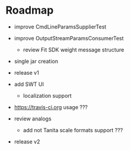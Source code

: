 Roadmap
=======

* improve CmdLineParamsSupplierTest    
* improve OutputStreamParamsConsumerTest
    * review Fit SDK weight message structure

* single jar creation  
* release v1

* add SWT UI
    * localization support
* https://travis-ci.org usage ???     
* review analogs
    * add not Tanita scale formats support ???
* release v2